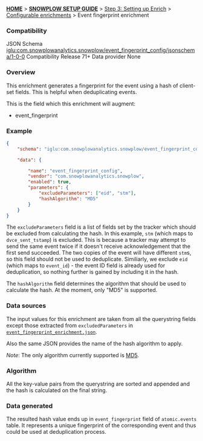 <a name="top" />

[**HOME**](Home) > [**SNOWPLOW SETUP GUIDE**](Setting-up-Snowplow) > [Step 3: Setting up Enrich](Setting-up-enrich) > [Configurable enrichments](Configurable-enrichments) > Event fingerprint enrichment

### Compatibility

JSON Schema   [iglu:com.snowplowanalytics.snowplow/event_fingerprint_config/jsonschema/1-0-0][schema]
Compatibility Release 71+
Data provider None

### Overview

This enrichment generates a fingerprint for the event using a hash of client-set fields. This is helpful when deduplicating events.

This is the field which this enrichment will augment:

* event_fingerprint

### Example

```json
{
    "schema": "iglu:com.snowplowanalytics.snowplow/event_fingerprint_config/jsonschema/1-0-0",

    "data": {

        "name": "event_fingerprint_config",
        "vendor": "com.snowplowanalytics.snowplow",
        "enabled": true,
        "parameters": {
            "excludeParameters": ["eid", "stm"],
            "hashAlgorithm": "MD5"
        }
    }
}
```

The `excludeParameters` field is a list of fields set by the tracker which should be excluded from calculating the hash. In this example, `stm` (which maps to `dvce_sent_tstamp`) is excluded. This is because a tracker may attempt to send the same event twice if it doesn't receive acknowledgement that the first send succeeded. The two copies of the event will have different `stm`s, so this field should not be used to deduplicate. Similiarly, we exclude `eid` (which maps to `event_id`) - the event ID field is already used for deduplication, so nothing further is gained by including it in the hash.

The `hashAlgorithm` field determines the algorithm that should be used to calculate the hash. At the moment, only "MD5" is supported.

### Data sources

The input values for this enrichment are taken from all  the querystring fields except those extracted from  `excludedParameters` in [`event_fingerprint_enrichment.json`](https://github.com/snowplow/snowplow/blob/master/3-enrich/config/enrichments/event_fingerprint_enrichment.json).

Also the same JSON provides the name of the hash algorithm to apply.

*Note*: The only algorithm currently supported is [MD5](https://en.wikipedia.org/wiki/MD5).

### Algorithm

All the key-value pairs from the querystring are sorted and appended and the hash is calculated on the final string.

### Data generated

The resulted hash value ends up in `event_fingerprint` field of `atomic.events` table. It represents a unique fingerprint of the corresponding event and thus could be used at deduplication process.


[schema]: http://iglucentral.com/schemas/com.snowplowanalytics.snowplow/event_fingerprint_config/jsonschema/1-0-0

[enriched-event-pojo]: https://github.com/snowplow/snowplow/blob/master/3-enrich/scala-common-enrich/src/main/scala/com.snowplowanalytics.snowplow.enrich/common/outputs/EnrichedEvent.scala

[enrichment-scala]: https://github.com/snowplow/snowplow/blob/master/3-enrich/scala-common-enrich/src/main/scala/com.snowplowanalytics.snowplow.enrich/common/enrichments/registry/JavascriptScriptEnrichment.scala

[string-gotcha]: http://nelsonwells.net/2012/02/json-stringify-with-mapped-variables/
[rhino-experiments]: http://snowplowanalytics.com/blog/2013/10/21/scripting-hadoop-part-1-adventures-with-scala-rhino-and-javascript/

[snowplow-tags]: https://github.com/snowplow/snowplow/tags
